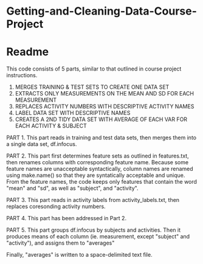 # Getting-and-Cleaning-Data-Course-Project
# Readme

This code consists of 5 parts, similar to that outlined in course project instructions.
1. MERGES TRAINING & TEST SETS TO CREATE ONE DATA SET
2. EXTRACTS ONLY MEASUREMENTS ON THE MEAN AND SD FOR EACH MEASUREMENT
3. REPLACES ACTIVITY NUMBERS WITH DESCRIPTIVE ACTIVITY NAMES
4. LABEL DATA SET WITH DESCRIPTIVE NAMES
5. CREATES A 2ND TIDY DATA SET WITH AVERAGE OF EACH VAR FOR EACH ACTIVITY & SUBJECT

PART 1.
This part reads in training and test data sets, then merges them into a single data set, df.infocus.

PART 2.
This part first determines feature sets as outlined in features.txt, then renames columns with corresponding feature name.
Because some feature names are unacceptable syntactically, column names are renamed using make.name() so that they are syntatically acceptable and unique.
From the feature names, the code keeps only features that contain the word "mean" and "sd", as well as "subject", and "activity".

PART 3.
This part reads in activity labels from activity_labels.txt, then replaces coresonding activity numbers.

PART 4.
This part has been addressed in Part 2.

PART 5.
This part groups df.infocus by subjects and activities.
Then it produces means of each column (ie. measurement, except "subject" and "activity"), and assigns them to "averages"

Finally, "averages" is written to a space-delimited text file.
